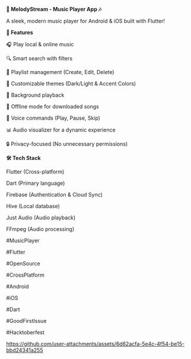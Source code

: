 **🎵 MelodyStream - Music Player App 🎶**

A sleek, modern music player for Android & iOS built with Flutter!

**🌟 Features**

🎧 Play local & online music

🔍 Smart search with filters

📁 Playlist management (Create, Edit, Delete)

🎨 Customizable themes (Dark/Light & Accent Colors)

🔄 Background playback

📶 Offline mode for downloaded songs

🤖 Voice commands (Play, Pause, Skip)

📊 Audio visualizer for a dynamic experience

🔒 Privacy-focused (No unnecessary permissions)

**🛠 Tech Stack**

Flutter (Cross-platform)

Dart (Primary language)

Firebase (Authentication & Cloud Sync)

Hive (Local database)

Just Audio (Audio playback)

FFmpeg (Audio processing)

#MusicPlayer 

#Flutter 

#OpenSource 

#CrossPlatform 

#Android 

#iOS 

#Dart 

#GoodFirstIssue 

#Hacktoberfest

https://github.com/user-attachments/assets/6d62acfa-5e4c-4f54-be15-bbd24341a255
